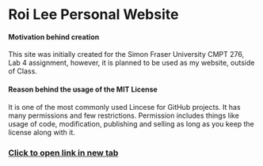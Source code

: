 # Roi Lee Personal Website

#### Motivation behind creation

This site was initially created for the Simon Fraser University CMPT 276, Lab 4 assignment, however, it is planned to be used as my website, outside of Class.

#### Reason behind the usage of the MIT License

It is one of the most commonly used Lincese for GitHub projects. It has many permissions and few restrictions. Permission includes things like usage of code, modification, publishing and selling as long as you keep the license along with it.

### [Click to open link in new tab](https://roilee1101.github.io/RoiLeeWebsite/#)
